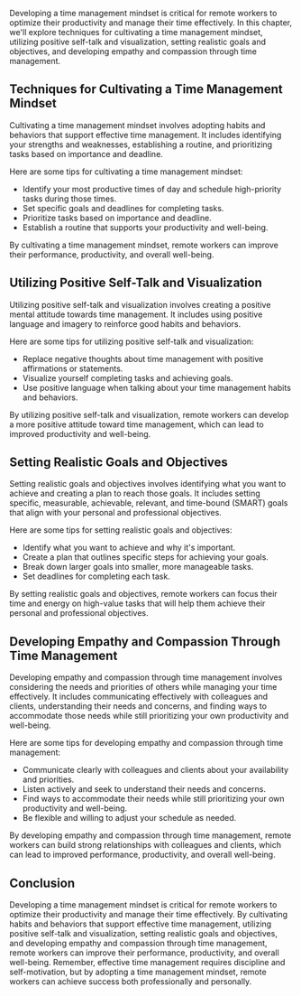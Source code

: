
Developing a time management mindset is critical for remote workers to optimize their productivity and manage their time effectively. In this chapter, we'll explore techniques for cultivating a time management mindset, utilizing positive self-talk and visualization, setting realistic goals and objectives, and developing empathy and compassion through time management.

Techniques for Cultivating a Time Management Mindset
----------------------------------------------------

Cultivating a time management mindset involves adopting habits and behaviors that support effective time management. It includes identifying your strengths and weaknesses, establishing a routine, and prioritizing tasks based on importance and deadline.

Here are some tips for cultivating a time management mindset:

- Identify your most productive times of day and schedule high-priority tasks during those times.
- Set specific goals and deadlines for completing tasks.
- Prioritize tasks based on importance and deadline.
- Establish a routine that supports your productivity and well-being.

By cultivating a time management mindset, remote workers can improve their performance, productivity, and overall well-being.

Utilizing Positive Self-Talk and Visualization
----------------------------------------------

Utilizing positive self-talk and visualization involves creating a positive mental attitude towards time management. It includes using positive language and imagery to reinforce good habits and behaviors.

Here are some tips for utilizing positive self-talk and visualization:

- Replace negative thoughts about time management with positive affirmations or statements.
- Visualize yourself completing tasks and achieving goals.
- Use positive language when talking about your time management habits and behaviors.

By utilizing positive self-talk and visualization, remote workers can develop a more positive attitude toward time management, which can lead to improved productivity and well-being.

Setting Realistic Goals and Objectives
--------------------------------------

Setting realistic goals and objectives involves identifying what you want to achieve and creating a plan to reach those goals. It includes setting specific, measurable, achievable, relevant, and time-bound (SMART) goals that align with your personal and professional objectives.

Here are some tips for setting realistic goals and objectives:

- Identify what you want to achieve and why it's important.
- Create a plan that outlines specific steps for achieving your goals.
- Break down larger goals into smaller, more manageable tasks.
- Set deadlines for completing each task.

By setting realistic goals and objectives, remote workers can focus their time and energy on high-value tasks that will help them achieve their personal and professional objectives.

Developing Empathy and Compassion Through Time Management
---------------------------------------------------------

Developing empathy and compassion through time management involves considering the needs and priorities of others while managing your time effectively. It includes communicating effectively with colleagues and clients, understanding their needs and concerns, and finding ways to accommodate those needs while still prioritizing your own productivity and well-being.

Here are some tips for developing empathy and compassion through time management:

- Communicate clearly with colleagues and clients about your availability and priorities.
- Listen actively and seek to understand their needs and concerns.
- Find ways to accommodate their needs while still prioritizing your own productivity and well-being.
- Be flexible and willing to adjust your schedule as needed.

By developing empathy and compassion through time management, remote workers can build strong relationships with colleagues and clients, which can lead to improved performance, productivity, and overall well-being.

Conclusion
----------

Developing a time management mindset is critical for remote workers to optimize their productivity and manage their time effectively. By cultivating habits and behaviors that support effective time management, utilizing positive self-talk and visualization, setting realistic goals and objectives, and developing empathy and compassion through time management, remote workers can improve their performance, productivity, and overall well-being. Remember, effective time management requires discipline and self-motivation, but by adopting a time management mindset, remote workers can achieve success both professionally and personally.
